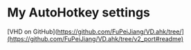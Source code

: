 # My AutoHotkey settings

[VHD on GitHub](https://github.com/FuPeiJiang/VD.ahk/tree/](https://github.com/FuPeiJiang/VD.ahk/tree/v2_port#readme)
